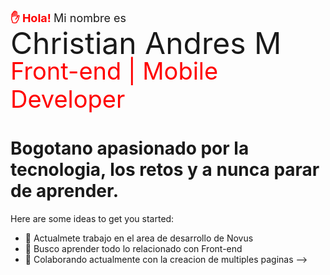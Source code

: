 <div>
	<p style="margin:0; padding: 0; font-size:18px;"> 
		<strong style="color:red;"> ✋ Hola! </strong> 
		<span>Mi nombre es</span>
	</p>
	<p style="margin:0; padding: 0; font-size:48px; line-height: 45px;">
		Christian Andres M
	</p>
	<p style="margin:0; padding: 0; font-size:38px; line-height: 45px; color: red">
		Front-end | Mobile Developer
	</p>
</div>

# Bogotano apasionado por la tecnologia, los retos y a nunca parar de aprender.

Here are some ideas to get you started:

- 🔭 Actualmete trabajo en el area de desarrollo de Novus
- 🌱 Busco aprender todo lo relacionado con Front-end
- 👯 Colaborando actualmente con la creacion de multiples paginas
-->
